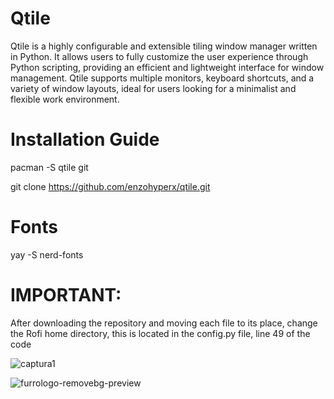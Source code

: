 # Qtile
Qtile is a highly configurable and extensible tiling window manager written in Python. It allows users to fully customize the user experience through Python scripting, providing an efficient and lightweight interface for window management. Qtile supports multiple monitors, keyboard shortcuts, and a variety of window layouts, ideal for users looking for a minimalist and flexible work environment.
# Installation Guide
pacman -S qtile git              

git clone https://github.com/enzohyperx/qtile.git
# Fonts 
yay -S nerd-fonts

# IMPORTANT:
After downloading the repository and moving each file to its place, change the Rofi home directory, this is located in the config.py file, line 49 of the code


![captura1](https://github.com/user-attachments/assets/7ed9cc8f-e7be-4339-bf4f-225ae70197cb)

![furrologo-removebg-preview](https://github.com/user-attachments/assets/fd34b859-40cd-4522-88bf-acce4f3854be)


